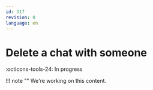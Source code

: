 ```yaml
---
id: 317
revision: 0
language: en
---
```


# Delete a chat with someone

:octicons-tools-24: In progress

!!! note ""
We're working on this content.
